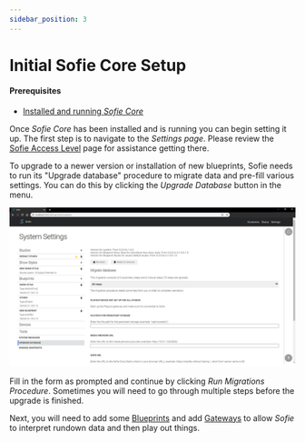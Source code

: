 ```yaml
---
sidebar_position: 3
---
```


# Initial Sofie Core Setup

#### Prerequisites

- [Installed and running _Sofie&nbsp;Core_](installing-sofie-server-core)

Once _Sofie&nbsp;Core_ has been installed and is running you can begin setting it up. The first step is to navigate to the _Settings page_. Please review the [Sofie Access Level](../features/access-levels) page for assistance getting there.

To upgrade to a newer version or installation of new blueprints, Sofie needs to run its "Upgrade database" procedure to migrate data and pre-fill various settings. You can do this by clicking the _Upgrade Database_ button in the menu.

![Update Database Section of the Settings Page](/img/docs/getting-started/settings-page-full-update-db.jpg)

Fill in the form as prompted and continue by clicking _Run Migrations Procedure_. Sometimes you will need to go through multiple steps before the upgrade is finished.

Next, you will need to add some [Blueprints](installing-blueprints) and add [Gateways](installing-a-gateway/intro) to allow _Sofie_ to interpret rundown data and then play out things.
